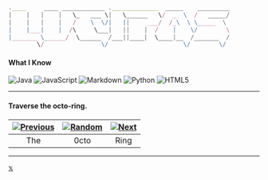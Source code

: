 ```js
.____     ____ ____________ ._____________  _____    _________
|    |   |    |   \_   ___ \|   \______   \/  _  \  /   _____/
|    |   |    |   /    \  \/|   ||     ___/  /_\  \ \_____  \ 
|    |___|    |  /\     \___|   ||    |  /    |    \/        \
|_______ \______/  \______  /___||____|  \____|__  /_______  /
        \/                \/                     \/        \/ 
```

#### What I Know
![Java](https://img.shields.io/badge/java-%23ED8B00.svg?style=plastic&logo=openjdk&logoColor=white) ![JavaScript](https://img.shields.io/badge/javascript-%23323330.svg?style=plastic&logo=javascript&logoColor=%23F7DF1E) ![Markdown](https://img.shields.io/badge/markdown-%23000000.svg?style=plastic&logo=markdown&logoColor=white) ![Python](https://img.shields.io/badge/python-3670A0?style=plastic&logo=python&logoColor=ffdd54) ![HTML5](https://img.shields.io/badge/html5-%23E34F26.svg?style=plastic&logo=html5&logoColor=white)

---
#### Traverse the octo-ring.
|[![Previous](https://img.shields.io/badge/Previous-%23273787)](https://octo-ring.com/p/lucipas/prev) |[![Random](https://img.shields.io/badge/Random-%23273787)](https://octo-ring.com/p/lucipas/random)|[![Next](https://img.shields.io/badge/Next-%23273787)](https://octo-ring.com/p/lucipas/next)
|:---:|:---:|:---:
|The|0cto|Ring|

---

<p><a href="https://twitter.com/?lang=en">𝕩</a></p>
<!---
lucipas/lucipas is a ✨ special ✨ repository because its `README.md` (this file) appears on your GitHub profile.
You can click the Preview link to take a look at your changes.
- 👋 Hi, I’m @lucipas
- 👀 I’m interested in ...
- 🌱 I’m currently learning ...
- 💞️ I’m looking to collaborate on ...
- 📫 How to reach me ...
--->


